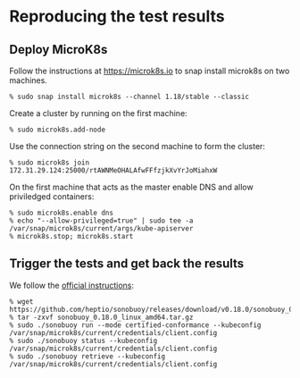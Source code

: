 # Reproducing the test results

## Deploy MicroK8s

Follow the instructions at https://microk8s.io to snap install microk8s on two machines.
```console
% sudo snap install microk8s --channel 1.18/stable --classic
```

Create a cluster by running on the first machine:
```console
% sudo microk8s.add-node
```

Use the connection string on the second machine to form the cluster:
```console
% sudo microk8s join 172.31.29.124:25000/rtAWNMeOHALAfwFFfzjkXvYrJoMiahxW
``` 

On the first machine that acts as the master enable DNS and allow priviledged containers:
```console
% sudo microk8s.enable dns
% echo "--allow-privileged=true" | sudo tee -a /var/snap/microk8s/current/args/kube-apiserver
% microk8s.stop; microk8s.start
```

## Trigger the tests and get back the results

We follow the [official instructions](https://github.com/cncf/k8s-conformance/blob/master/instructions.md):

```console
% wget https://github.com/heptio/sonobuoy/releases/download/v0.18.0/sonobuoy_0.18.0_linux_amd64.tar.gz
% tar -zxvf sonobuoy_0.18.0_linux_amd64.tar.gz
% sudo ./sonobuoy run --mode certified-conformance --kubeconfig /var/snap/microk8s/current/credentials/client.config
% sudo ./sonobuoy status --kubeconfig /var/snap/microk8s/current/credentials/client.config
% sudo ./sonobuoy retrieve --kubeconfig /var/snap/microk8s/current/credentials/client.config
```
